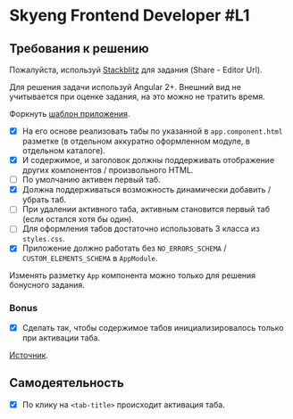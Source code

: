 # Skyeng Frontend Developer #L1

## Требования к решению
Пожалуйста, используй [Stackblitz] для задания (Share - Editor Url).

Для решения задачи используй Angular 2+.
Внешний вид не учитывается при оценке задания, на это можно не тратить время.

Форкнуть [шаблон приложения][app-template].
* [x] На его основе реализовать табы по указанной в `app.component.html` разметке
(в отдельном аккуратно оформленном модуле, в отдельном каталоге).
* [x] И содержимое, и заголовок должны поддерживать отображение других компонентов / произвольного HTML.
* [ ] По умолчанию активен первый таб.
* [x] Должна поддерживаться возможность динамически добавить / убрать таб.
* [ ] При удалении активного таба, активным становится первый таб (если остался хотя бы один).
* [ ] Для оформления табов достаточно использовать 3 класса из `styles.css`.
* [x] Приложение должно работать без `NO_ERRORS_SCHEMA` / `CUSTOM_ELEMENTS_SCHEMA` в `AppModule`.

Изменять разметку `App` компонента можно только для решения бонусного задания.

### Bonus
* [x] Сделать так, чтобы содержимое табов инициализировалось только при активации таба.

[Источник][source].

## Самодеятельность
* [x] По клику на `<tab-title>` происходит активация таба.


[app-template]: https://stackblitz.com/edit/vim8-1-tabs-template?file=app%2Fapp.component.html
[source]: https://hackmd.io/@ui1a7-aTSlGyz-5IbnhhPw/Hkbe5Kw7E
[Stackblitz]: https://stackblitz.com/
